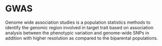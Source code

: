 # GWAS
Genome wide association studies  is a population statistics methods to identify the genomic region involved in target trait based on association analysis between the phenotypic variation and genome-wide SNPs in addition with higher resolution as compared to the biparental populations.
